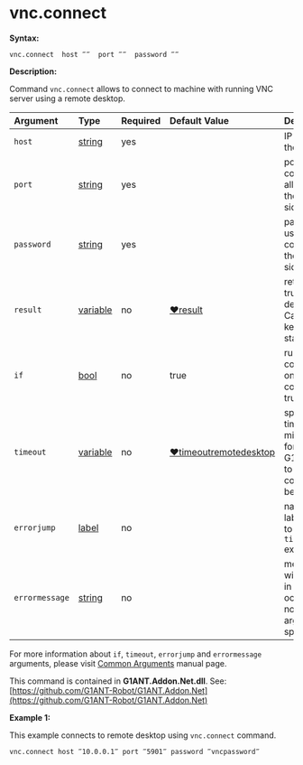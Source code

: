 # vnc.connect

**Syntax:**

```text
vnc.connect  host ‴‴  port ‴‴  password ‴‴
```

**Description:**

Command `vnc.connect` allows to connect to machine with running VNC server using a remote desktop.

| Argument | Type | Required | Default Value | Description |
| :--- | :--- | :--- | :--- | :--- |
| `host` | [string](https://github.com/G1ANT-Robot/G1ANT.Manual/blob/master/G1ANT-Language/Structures/string.md) | yes |  | IP or URL of the machine |
| `port` | [string](https://github.com/G1ANT-Robot/G1ANT.Manual/blob/master/G1ANT-Language/Structures/string.md) | yes |  | port used to connect and allowed on the server side |
| `password` | [string](https://github.com/G1ANT-Robot/G1ANT.Manual/blob/master/G1ANT-Language/Structures/string.md) | yes |  | password used to connect to the server side |
| `result` | [variable](https://github.com/G1ANT-Robot/G1ANT.Manual/blob/master/G1ANT-Language/Special-Characters/variable.md) | no | [♥result](https://github.com/G1ANT-Robot/G1ANT.Manual/blob/master/G1ANT-Language/Common-Arguments.md) | returns either true or false, depending on CapsLock key's current state |
| `if` | [bool](https://github.com/G1ANT-Robot/G1ANT.Manual/blob/master/G1ANT-Language/Structures/bool.md) | no | true | runs the command only if condition is true |
| `timeout` | [variable](https://github.com/G1ANT-Robot/G1ANT.Manual/blob/master/G1ANT-Language/Special-Characters/variable.md) | no | [♥timeoutremotedesktop](https://github.com/G1ANT-Robot/G1ANT.Manual/blob/master/G1ANT-Language/Variables/Special-Variables.md) | specifies time in milliseconds for G1ANT.Robot to wait for the command to be executed |
| `errorjump` | [label](https://github.com/G1ANT-Robot/G1ANT.Manual/blob/master/G1ANT-Language/Structures/label.md) | no |  | name of the label to jump to if given `timeout` expires |
| `errormessage` | [string](https://github.com/G1ANT-Robot/G1ANT.Manual/blob/master/G1ANT-Language/Structures/string.md) | no |  | message that will be shown in case error occurs and no `errorjump` argument is specified |

For more information about `if`, `timeout`, `errorjump` and `errormessage` arguments, please visit [Common Arguments](https://github.com/G1ANT-Robot/G1ANT.Manual/blob/master/G1ANT-Language/Common-Arguments.md) manual page.

This command is contained in **G1ANT.Addon.Net.dll**. See: [https://github.com/G1ANT-Robot/G1ANT.Addon.Net](https://github.com/G1ANT-Robot/G1ANT.Addon.Net)

**Example 1:**

This example connects to remote desktop using `vnc.connect` command.

```text
vnc.connect host ‴10.0.0.1‴ port ‴5901‴ password ‴vncpassword‴
```

